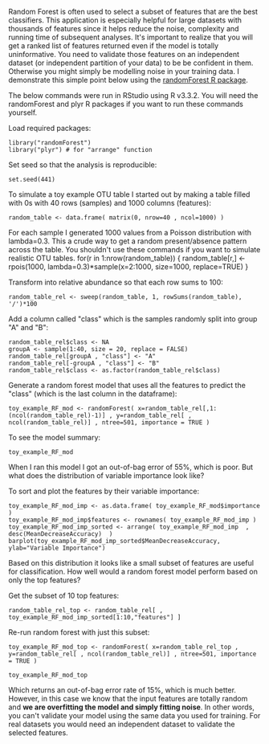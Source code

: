 Random Forest is often used to select a subset of features that are the best classifiers. This application is especially helpful for large datasets with thousands of features since it helps reduce the noise, complexity and running time of subsequent analyses. It's important to realize that you will get a ranked list of features returned even if the model is totally uninformative. You need to validate those features on an independent dataset (or independent partition of your data) to be be confident in them. Otherwise you might simply be modelling noise in your training data. I demonstrate this simple point below using the [randomForest R package](https://cran.r-project.org/web/packages/randomForest/index.html).
  
The below commands were run in RStudio using R v3.3.2. You will need the randomForest and plyr R packages if you want to run these commands yourself.

Load required packages:
  
    library("randomForest")
    library("plyr") # for "arrange" function

Set seed so that the analysis is reproducible:
  
    set.seed(441)

To simulate a toy example OTU table I started out by making a table filled with 0s with 40 rows (samples) and 1000 columns (features):

    random_table <- data.frame( matrix(0, nrow=40 , ncol=1000) )
    
For each sample I generated 1000 values from a Poisson distribution with lambda=0.3. This a crude way to get a random present/absence pattern across the table. You shouldn't use these commands if you want to simulate realistic OTU tables. 
    for(r in 1:nrow(random_table)) {
        random_table[r,] <- rpois(1000, lambda=0.3)*sample(x=2:1000, size=1000, replace=TRUE)
    }
  
Transform into relative abundance so that each row sums to 100:  
  
    random_table_rel <- sweep(random_table, 1, rowSums(random_table), '/')*100  
  
Add a column called "class" which is the samples randomly split into group "A" and "B":  
  
    random_table_rel$class <- NA  
    groupA <- sample(1:40, size = 20, replace = FALSE)  
    random_table_rel[groupA , "class"] <- "A"  
    random_table_rel[-groupA , "class"] <- "B"  
    random_table_rel$class <- as.factor(random_table_rel$class)  
    
Generate a random forest model that uses all the features to predict the "class" (which is the last column in the dataframe):
    
    toy_example_RF_mod <- randomForest( x=random_table_rel[,1:(ncol(random_table_rel)-1)] , y=random_table_rel[ , ncol(random_table_rel)] , ntree=501, importance = TRUE )

To see the model summary:
  
    toy_example_RF_mod

When I ran this model I got an out-of-bag error of 55%, which is poor. But what does the distribution of variable importance look like?  
  
To sort and plot the features by their variable importance:
  
    toy_example_RF_mod_imp <- as.data.frame( toy_example_RF_mod$importance )
    toy_example_RF_mod_imp$features <- rownames( toy_example_RF_mod_imp )
    toy_example_RF_mod_imp_sorted <- arrange( toy_example_RF_mod_imp  , desc(MeanDecreaseAccuracy)  )
    barplot(toy_example_RF_mod_imp_sorted$MeanDecreaseAccuracy, ylab="Variable Importance")

Based on this distribution it looks like a small subset of features are useful for classification. How well would a random forest model perform based on only the top features?
  
Get the subset of 10 top features:  
  
    random_table_rel_top <- random_table_rel[ , toy_example_RF_mod_imp_sorted[1:10,"features"] ]  
  
Re-run random forest with just this subset:  
  
    toy_example_RF_mod_top <- randomForest( x=random_table_rel_top , y=random_table_rel[ , ncol(random_table_rel)] , ntree=501, importance = TRUE )  
  
    toy_example_RF_mod_top

Which returns an out-of-bag error rate of 15%, which is much better. However, in this case we know that the input features are totally random and **we are overfitting the model and simply fitting noise**. In other words, you can't validate your model using the same data you used for training. For real datasets you would need an independent dataset to validate the selected features.  
      